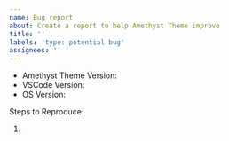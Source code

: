 ```yaml
---
name: Bug report
about: Create a report to help Amethyst Theme improve
title: ''
labels: 'type: potential bug'
assignees: ''
---
```


<!-- Please search existing issues to avoid creating duplicates. -->

- Amethyst Theme Version:
  <!-- Use Help > Report Issue to prefill these. -->
- VSCode Version:
- OS Version:

Steps to Reproduce:

1.
